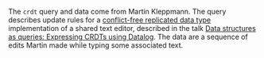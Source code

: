 The `crdt` query and data come from Martin Kleppmann. The query describes update rules for a [conflict-free replicated data type](https://en.wikipedia.org/wiki/Conflict-free_replicated_data_type) implementation of a shared text editor, described in the talk [Data structures as queries: Expressing CRDTs using Datalog](https://speakerdeck.com/ept/data-structures-as-queries-expressing-crdts-using-datalog?slide=22). The data are a sequence of edits Martin made while typing some associated text.
